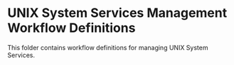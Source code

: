 # UNIX System Services Management Workflow Definitions
This folder contains workflow definitions for managing UNIX System Services.
